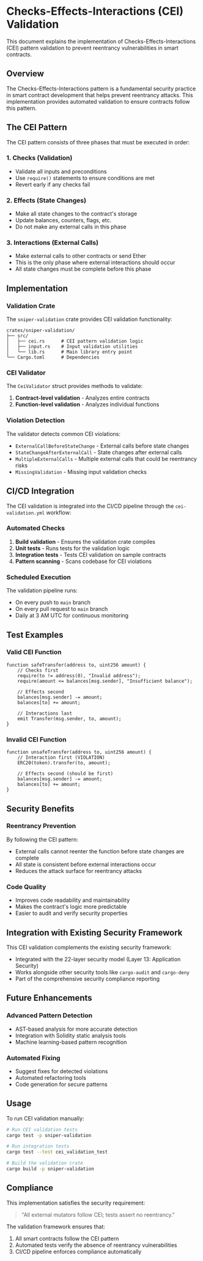 # Checks-Effects-Interactions (CEI) Validation

This document explains the implementation of Checks-Effects-Interactions (CEI) pattern validation to prevent reentrancy vulnerabilities in smart contracts.

## Overview

The Checks-Effects-Interactions pattern is a fundamental security practice in smart contract development that helps prevent reentrancy attacks. This implementation provides automated validation to ensure contracts follow this pattern.

## The CEI Pattern

The CEI pattern consists of three phases that must be executed in order:

### 1. Checks (Validation)
- Validate all inputs and preconditions
- Use `require()` statements to ensure conditions are met
- Revert early if any checks fail

### 2. Effects (State Changes)
- Make all state changes to the contract's storage
- Update balances, counters, flags, etc.
- Do not make any external calls in this phase

### 3. Interactions (External Calls)
- Make external calls to other contracts or send Ether
- This is the only phase where external interactions should occur
- All state changes must be complete before this phase

## Implementation

### Validation Crate

The `sniper-validation` crate provides CEI validation functionality:

```
crates/sniper-validation/
├── src/
│   ├── cei.rs      # CEI pattern validation logic
│   ├── input.rs    # Input validation utilities
│   └── lib.rs      # Main library entry point
└── Cargo.toml      # Dependencies
```

### CEI Validator

The `CeiValidator` struct provides methods to validate:

1. **Contract-level validation** - Analyzes entire contracts
2. **Function-level validation** - Analyzes individual functions

### Violation Detection

The validator detects common CEI violations:

- `ExternalCallBeforeStateChange` - External calls before state changes
- `StateChangeAfterExternalCall` - State changes after external calls
- `MultipleExternalCalls` - Multiple external calls that could be reentrancy risks
- `MissingValidation` - Missing input validation checks

## CI/CD Integration

The CEI validation is integrated into the CI/CD pipeline through the `cei-validation.yml` workflow:

### Automated Checks

1. **Build validation** - Ensures the validation crate compiles
2. **Unit tests** - Runs tests for the validation logic
3. **Integration tests** - Tests CEI validation on sample contracts
4. **Pattern scanning** - Scans codebase for CEI violations

### Scheduled Execution

The validation pipeline runs:

- On every push to `main` branch
- On every pull request to `main` branch
- Daily at 3 AM UTC for continuous monitoring

## Test Examples

### Valid CEI Function

```solidity
function safeTransfer(address to, uint256 amount) {
    // Checks first
    require(to != address(0), "Invalid address");
    require(amount <= balances[msg.sender], "Insufficient balance");
    
    // Effects second
    balances[msg.sender] -= amount;
    balances[to] += amount;
    
    // Interactions last
    emit Transfer(msg.sender, to, amount);
}
```

### Invalid CEI Function

```solidity
function unsafeTransfer(address to, uint256 amount) {
    // Interaction first (VIOLATION)
    ERC20(token).transfer(to, amount);
    
    // Effects second (should be first)
    balances[msg.sender] -= amount;
    balances[to] += amount;
}
```

## Security Benefits

### Reentrancy Prevention

By following the CEI pattern:

- External calls cannot reenter the function before state changes are complete
- All state is consistent before external interactions occur
- Reduces the attack surface for reentrancy attacks

### Code Quality

- Improves code readability and maintainability
- Makes the contract's logic more predictable
- Easier to audit and verify security properties

## Integration with Existing Security Framework

This CEI validation complements the existing security framework:

- Integrated with the 22-layer security model (Layer 13: Application Security)
- Works alongside other security tools like `cargo-audit` and `cargo-deny`
- Part of the comprehensive security compliance reporting

## Future Enhancements

### Advanced Pattern Detection

- AST-based analysis for more accurate detection
- Integration with Solidity static analysis tools
- Machine learning-based pattern recognition

### Automated Fixing

- Suggest fixes for detected violations
- Automated refactoring tools
- Code generation for secure patterns

## Usage

To run CEI validation manually:

```bash
# Run CEI validation tests
cargo test -p sniper-validation

# Run integration tests
cargo test --test cei_validation_test

# Build the validation crate
cargo build -p sniper-validation
```

## Compliance

This implementation satisfies the security requirement:

> "All external mutators follow CEI; tests assert no reentrancy."

The validation framework ensures that:
1. All smart contracts follow the CEI pattern
2. Automated tests verify the absence of reentrancy vulnerabilities
3. CI/CD pipeline enforces compliance automatically